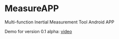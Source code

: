 # MeasureAPP
Multi-function Inertial Measurement Tool Android APP

Demo for version 0.1 alpha: [video](https://www.youtube.com/watch?v=qFWgM4C7igk&feature=youtu.be)
